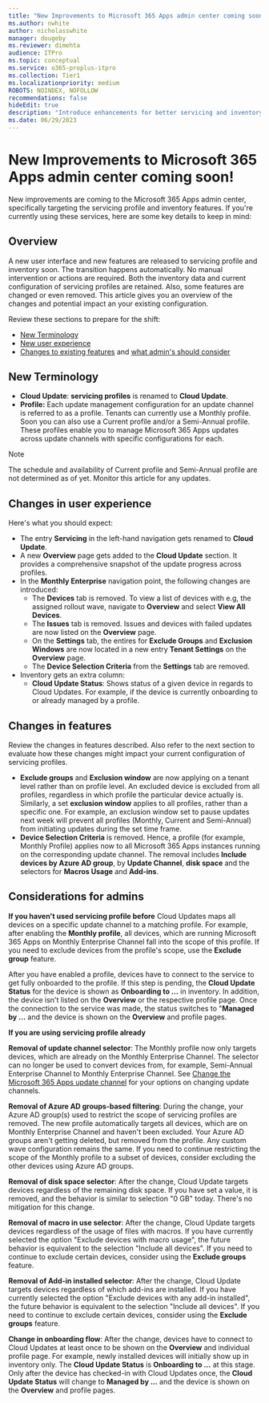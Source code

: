 ```yaml
---
title: "New Improvements to Microsoft 365 Apps admin center coming soon"
ms.author: nwhite
author: nicholasswhite
manager: dougeby
ms.reviewer: dimehta
audience: ITPro
ms.topic: conceptual
ms.service: o365-proplus-itpro
ms.collection: Tier1
ms.localizationpriority: medium
ROBOTS: NOINDEX, NOFOLLOW
recommendations: false
hideEdit: true
description: "Introduce enhancements for better servicing and inventory management, streamlining updates and user experience"
ms.date: 06/29/2023
---
```


# New Improvements to Microsoft 365 Apps admin center coming soon!

New improvements are coming to the Microsoft 365 Apps admin center, specifically targeting the servicing profile and inventory features. If you're currently using these services, here are some key details to keep in mind:

## Overview
A new user interface and new features are released to servicing profile and inventory soon. The transition happens automatically. No manual intervention or actions are required. Both the inventory data and current configuration of servicing profiles are retained. Also, some features are changed or even removed. This article gives you an overview of the changes and potential impact an your existing configuration.

Review these sections to prepare for the shift:

- [New Terminology](#new-terminology)
- [New user experience](#changes-in-user-experience)
- [Changes to existing features](#changes-in-features) and [what admin's should consider](#considerations-for-admins)

## New Terminology

- **Cloud Update**: **servicing profiles** is renamed to **Cloud Update**.
- **Profile:** Each update management configuration for an update channel is referred to as a profile. Tenants can currently use a Monthly profile. Soon you can also use a Current profile and/or a Semi-Annual profile. These profiles enable you to manage Microsoft 365 Apps updates across update channels with specific configurations for each.

> [!NOTE]
> The schedule and availability of Current profile and Semi-Annual profile are not determined as of yet. Monitor this article for any updates.

## Changes in user experience

Here's what you should expect:

- The entry **Servicing** in the left-hand navigation gets renamed to **Cloud Update**.
- A new **Overview** page gets added to the **Cloud Update** section. It provides a comprehensive snapshot of the update progress across profiles.
- In the **Monthly Enterprise** navigation point, the following changes are introduced:
  - The **Devices** tab is removed. To view a list of devices with e.g, the assigned rollout wave, navigate to **Overview** and select **View All Devices**. 
  - The **Issues** tab is removed. Issues and devices with failed updates are now listed on the **Overview** page.
  - On the **Settings** tab, the entires for **Exclude Groups** and **Exclusion Windows** are now located in a new entry **Tenant Settings** on the **Overview** page.
  - The **Device Selection Criteria** from the **Settings** tab are removed.
- Inventory gets an extra column:
  - **Cloud Update Status**: Shows status of a given device in regards to Cloud Updates. For example, if the device is currently onboarding to or already managed by a profile. 

## Changes in features

Review the changes in features described. Also refer to the next section to evaluate how these changes might impact your current configuration of servicing profiles.

- **Exclude groups** and **Exclusion window** are now applying on a tenant level rather than on profile level. An excluded device is excluded from all profiles, regardless in which profile the particular device actually is. Similarly, a set **exclusion window** applies to all profiles, rather than a specific one. For example, an exclusion window set to pause updates next week will prevent all profiles (Monthly, Current and Semi-Annual) from initiating updates during the set time frame.
- **Device Selection Criteria** is removed. Hence, a profile (for example, Monthly Profile) applies now to all Microsoft 365 Apps instances running on the corresponding update channel. The removal includes **Include devices by Azure AD group**, by **Update Channel**, **disk space** and the selectors for **Macros Usage** and **Add-ins**.

## Considerations for admins

**If you haven't used servicing profile before**
Cloud Updates maps all devices on a specific update channel to a matching profile. For example, after enabling the **Monthly profile**, all devices, which are running Microsoft 365 Apps on Monthly Enterprise Channel fall into the scope of this profile. If you need to exclude devices from the profile's scope, use the **Exclude group** feature.

After you have enabled a profile, devices have to connect to the service to get fully onboarded to the profile. If this step is pending, the **Cloud Update Status** for the device is shown as **Onboarding to ...** in inventory. In addition, the device isn't listed on the **Overview** or the respective profile page. Once the connection to the service was made, the status switches to "**Managed by ...** and the device is shown on the **Overview** and profile pages.

**If you are using servicing profile already**

**Removal of update channel selector**: The Monthly profile now only targets devices, which are already on the Monthly Enterprise Channel. The selector can no longer be used to convert devices from, for example, Semi-Annual Enterprise Channel to Monthly Enterprise Channel. See [Change the Microsoft 365 Apps update channel](../updates/change-update-channels.md) for your options on changing update channels.

**Removal of Azure AD groups-based filtering**: During the change, your Azure AD group(s) used to restrict the scope of servicing profiles are removed. The new profile automatically targets all devices, which are on Monthly Enterprise Channel and haven't been excluded. Your Azure AD groups aren't getting deleted, but removed from the profile. Any custom wave configuration remains the same. If you need to continue restricting the scope of the Monthly profile to a subset of devices, consider excluding the other devices using Azure AD groups.

**Removal of disk space selector**: After the change, Cloud Update targets devices regardless of the remaining disk space. If you have set a value, it is removed, and the behavior is similar to selection "0 GB" today. There's no mitigation for this change.

**Removal of macro in use selector**: After the change, Cloud Update targets devices regardless of the usage of files with macros. If you have currently selected the option "Exclude devices with macro usage", the future behavior is equivalent to the selection "Include all devices". If you need to continue to exclude certain devices, consider using the **Exclude groups** feature.

**Removal of Add-in installed selector**: After the change, Cloud Update targets devices regardless of which add-ins are installed. If you have currently selected the option "Exclude devices with any add-in installed", the future behavior is equivalent to the selection "Include all devices". If you need to continue to exclude certain devices, consider using the **Exclude groups** feature.

**Change in onboarding flow**: After the change, devices have to connect to Cloud Updates at least once to be shown on the **Overview** and individual profile page. For example, newly installed devices will initially show up in inventory only. The **Cloud Update Status** is **Onboarding to ...** at this stage. Only after the device has checked-in with Cloud Updates once, the **Cloud Update Status** will change to **Managed by ...** and the device is shown on the **Overview** and profile pages.
